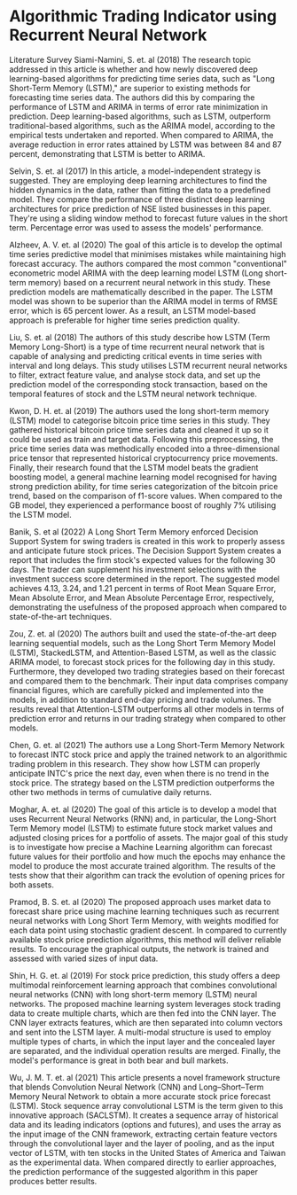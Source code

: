 # Algorithmic Trading Indicator using Recurrent Neural Network
Literature Survey
Siami-Namini, S. et. al (2018) The research topic addressed in this article is whether and how newly discovered deep learning-based algorithms for predicting time series data, such as "Long Short-Term Memory (LSTM)," are superior to existing methods for forecasting time series data. The authors did this by comparing the performance of LSTM and ARIMA in terms of error rate minimization in prediction. Deep learning-based algorithms, such as LSTM, outperform traditional-based algorithms, such as the ARIMA model, according to the empirical tests undertaken and reported. When compared to ARIMA, the average reduction in error rates attained by LSTM was between 84 and 87 percent, demonstrating that LSTM is better to ARIMA.

Selvin, S. et. al (2017) In this article, a model-independent strategy is suggested. They are employing deep learning architectures to find the hidden dynamics in the data, rather than fitting the data to a predefined model. They compare the performance of three distinct deep learning architectures for price prediction of NSE listed businesses in this paper. They're using a sliding window method to forecast future values in the short term. Percentage error was used to assess the models' performance.

Alzheev, A. V. et. al (2020) The goal of this article is to develop the optimal time series predictive model that minimises mistakes while maintaining high forecast accuracy. The authors compared the most common "conventional" econometric model ARIMA with the deep learning model LSTM (Long short-term memory) based on a recurrent neural network in this study. These prediction models are mathematically described in the paper. The LSTM model was shown to be superior than the ARIMA model in terms of RMSE error, which is 65 percent lower. As a result, an LSTM model-based approach is preferable for higher time series prediction quality.

Liu, S. et. al (2018) The authors of this study describe how LSTM (Term Memory Long-Short) is a type of time recurrent neural network that is capable of analysing and predicting critical events in time series with interval and long delays. This study utilises LSTM recurrent neural networks to filter, extract feature value, and analyse stock data, and set up the prediction model of the corresponding stock transaction, based on the temporal features of stock and the LSTM neural network technique.

Kwon, D. H. et. al (2019) The authors used the long short-term memory (LSTM) model to categorise bitcoin price time series in this study. They gathered historical bitcoin price time series data and cleaned it up so it could be used as train and target data. Following this preprocessing, the price time series data was methodically encoded into a three-dimensional price tensor that represented historical cryptocurrency price movements. Finally, their research found that the LSTM model beats the gradient boosting model, a general machine learning model recognised for having strong prediction ability, for time series categorization of the bitcoin price trend, based on the comparison of f1-score values. When compared to the GB model, they experienced a performance boost of roughly 7% utilising the LSTM model.

Banik, S. et al (2022) A Long Short Term Memory enforced Decision Support System for swing traders is created in this work to properly assess and anticipate future stock prices. The Decision Support System creates a report that includes the firm stock's expected values for the following 30 days. The trader can supplement his investment selections with the investment success score determined in the report. The suggested model achieves 4.13, 3.24, and 1.21 percent in terms of Root Mean Square Error, Mean Absolute Error, and Mean Absolute Percentage Error, respectively, demonstrating the usefulness of the proposed approach when compared to state-of-the-art techniques.

Zou, Z. et. al (2020) The authors built and used the state-of-the-art deep learning sequential models, such as the Long Short Term Memory Model (LSTM), StackedLSTM, and Attention-Based LSTM, as well as the classic ARIMA model, to forecast stock prices for the following day in this study. Furthermore, they developed two trading strategies based on their forecast and compared them to the benchmark. Their input data comprises company financial figures, which are carefully picked and implemented into the models, in addition to standard end-day pricing and trade volumes. The results reveal that Attention-LSTM outperforms all other models in terms of prediction error and returns in our trading strategy when compared to other models.

Chen, G. et. al (2021) The authors use a Long Short-Term Memory Network to forecast INTC stock price and apply the trained network to an algorithmic trading problem in this research. They show how LSTM can properly anticipate INTC's price the next day, even when there is no trend in the stock price. The strategy based on the LSTM prediction outperforms the other two methods in terms of cumulative daily returns.

Moghar, A. et. al (2020) The goal of this article is to develop a model that uses Recurrent Neural Networks (RNN) and, in particular, the Long-Short Term Memory model (LSTM) to estimate future stock market values and adjusted closing prices for a portfolio of assets. The major goal of this study is to investigate how precise a Machine Learning algorithm can forecast future values for their portfolio and how much the epochs may enhance the model to produce the most accurate trained algorithm. The results of the tests show that their algorithm can track the evolution of opening prices for both assets.

Pramod, B. S. et. al (2020) The proposed approach uses market data to forecast share price using machine learning techniques such as recurrent neural networks with Long Short Term Memory, with weights modified for each data point using stochastic gradient descent. In compared to currently available stock price prediction algorithms, this method will deliver reliable results. To encourage the graphical outputs, the network is trained and assessed with varied sizes of input data.

Shin, H. G. et. al (2019) For stock price prediction, this study offers a deep multimodal reinforcement learning approach that combines convolutional neural networks (CNN) with long short-term memory (LSTM) neural networks. The proposed machine learning system leverages stock trading data to create multiple charts, which are then fed into the CNN layer. The CNN layer extracts features, which are then separated into column vectors and sent into the LSTM layer. A multi-modal structure is used to employ multiple types of charts, in which the input layer and the concealed layer are separated, and the individual operation results are merged. Finally, the model's performance is great in both bear and bull markets.

Wu, J. M. T. et. al (2021) This article presents a novel framework structure that blends Convolution Neural Network (CNN) and Long–Short–Term Memory Neural Network to obtain a more accurate stock price forecast (LSTM). Stock sequence array convolutional LSTM is the term given to this innovative approach (SACLSTM). It creates a sequence array of historical data and its leading indicators (options and futures), and uses the array as the input image of the CNN framework, extracting certain feature vectors through the convolutional layer and the layer of pooling, and as the input vector of LSTM, with ten stocks in the United States of America and Taiwan as the experimental data. When compared directly to earlier approaches, the prediction performance of the suggested algorithm in this paper produces better results.
